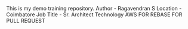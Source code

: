 This is my demo training repository.
Author - Ragavendran S
Location - Coimbatore
Job Title - Sr. Architect Technology AWS
FOR REBASE
FOR PULL REQUEST

